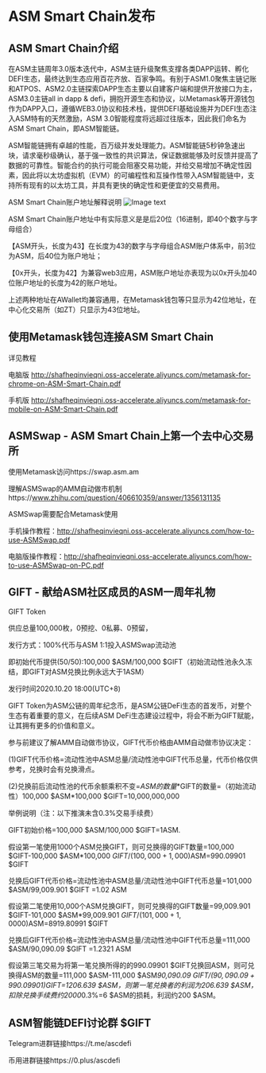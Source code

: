 # ASM Smart Chain发布
## ASM Smart Chain介绍
在ASM主链周年3.0版本迭代中，ASM主链升级聚焦支撑各类DAPP运转、孵化DEFI生态，最终达到生态应用百花齐放、百家争鸣。有别于ASM1.0聚焦主链记账和ATPOS、ASM2.0主链探索DAPP生态主要以自建客户端和提供开放接口为主，ASM3.0主链all in dapp & defi，拥抱开源生态和协议，以Metamask等开源钱包作为DAPP入口，遵循WEB3.0协议和技术栈，提供DEFI基础设施并为DEFI生态注入ASM特有的天然激励，ASM 3.0智能程度将远超过往版本，因此我们命名为ASM Smart Chain，即ASM智能链。

ASM智能链拥有卓越的性能，百万级并发处理能力。ASM智能链5秒钟急速出块，请求毫秒级确认，基于强一致性的共识算法，保证数据能够及时反馈并提高了数据的可靠性。智能合约的执行可能会阻塞交易功能，并给交易增加不确定性因素，因此将以太坊虚拟机（EVM）的可编程性和互操作性带入ASM智能链中，支持所有现有的以太坊工具，并具有更快的确定性和更便宜的交易费用。

ASM Smart Chain账户地址解释说明
![Image text](https://img-blog.csdnimg.cn/20190325161324784.png)

ASM Smart Chain账户地址中有实际意义是是后20位（16进制，即40个数字与字母组合）

【ASM开头，长度为43】在长度为43的数字与字母组合ASM账户体系中，前3位为ASM，后40位为账户地址；

【0x开头，长度为42】为兼容web3应用，ASM账户地址亦表现为以0x开头加40位账户地址的长度为42的账户地址。

上述两种地址在AWallet均兼容通用，在Metamask钱包等只显示为42位地址，在中心化交易所（如ZT）只显示为43位地址。

## 使用Metamask钱包连接ASM Smart Chain
详见教程

电脑版
http://shafheqinvieqni.oss-accelerate.aliyuncs.com/metamask-for-chrome-on-ASM-Smart-Chain.pdf

手机版
http://shafheqinvieqni.oss-accelerate.aliyuncs.com/metamask-for-mobile-on-ASM-Smart-Chain.pdf

## ASMSwap - ASM Smart Chain上第一个去中心交易所
使用Metamask访问https://swap.asm.am

理解ASMSwap的AMM自动做市机制https://www.zhihu.com/question/406610359/answer/1356131135

ASMSwap需要配合Metamask使用

手机操作教程：http://shafheqinvieqni.oss-accelerate.aliyuncs.com/how-to-use-ASMSwap.pdf

电脑版操作教程：http://shafheqinvieqni.oss-accelerate.aliyuncs.com/how-to-use-ASMSwap-on-PC.pdf

## GIFT - 献给ASM社区成员的ASM一周年礼物
GIFT Token 

供应总量100,000枚，0预挖、0私募、0预留，

发行方式：100%代币与ASM 1:1投入ASMSwap流动池

即初始代币提供(50/50):100,000 $ASM/100,000 $GIFT（初始流动性池永久冻结，即GIFT对ASM兑换比例永远大于1ASM）

发行时间2020.10.20 18:00(UTC+8)

GIFT Token为ASM公链的周年纪念币，是ASM公链DeFi生态的首发币，对整个生态有着重要的意义，在后续ASM DeFi生态建设过程中，将会不断为GIFT赋能，让其拥有更多的价值和意义。

参与前建议了解AMM自动做市协议，GIFT代币价格由AMM自动做市协议决定：

(1)GIFT代币价格=流动性池中ASM总量/流动性池中GIFT代币总量，代币价格仅供参考，兑换时会有兑换滑点。

(2)兑换前后流动性池的代币余额乘积不变=$ASM的数量*$GIFT的数量=（初始流动性）100,000 $ASM*100,000 $GIFT=10,000,000,000

举例说明（注：以下推演未含0.3%交易手续费）

GIFT初始价格=100,000 $ASM/100,000 $GIFT=1ASM.

假设第一笔使用1000个ASM兑换GIFT，则可兑换得的GIFT数量=100,000 $GIFT-100,000 $ASM*100,000 $GIFT/(100,000+1,000)$ASM=990.09901 $GIFT

兑换后GIFT代币价格=流动性池中ASM总量/流动性池中GIFT代币总量=101,000 $ASM/99,009.901 $GIFT =1.02 ASM

假设第二笔使用10,000个ASM兑换GIFT，则可兑换得的GIFT数量=99,009.901 $GIFT-101,000 $ASM*99,009.901 $GIFT/(101,000+1,0000)$ASM=8919.80991 $GIFT

兑换后GIFT代币价格=流动性池中ASM总量/流动性池中GIFT代币总量=111,000 $ASM/90,090.09 $GIFT =1.2321 ASM

假设第三笔交易为将第一笔兑换所得的的990.09901 $GIFT兑换回ASM，则可兑换得ASM的数量=111,000 $ASM-111,000 $ASM*90,090.09 $GIFT/(90,090.09+990.09901)$GIFT=1206.639 $ASM，则第一笔兑换者的利润为206.639 $ASM，扣除兑换手续费约2000*0.3%=6 $ASM的损耗，利润约200 $ASM。

## ASM智能链DEFI讨论群 $GIFT 

Telegram进群链接https://t.me/ascdefi

币用进群链接https://0.plus/ascdefi
